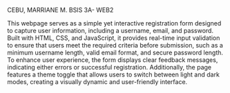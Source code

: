 CEBU, MARRIANE M.
BSIS 3A- WEB2

This webpage serves as a simple yet interactive registration form designed to capture user information, including a username, email, and password. 
Built with HTML, CSS, and JavaScript, it provides real-time input validation to ensure that users meet the required criteria before submission, 
such as a minimum username length, valid email format, and secure password length. To enhance user experience, the form displays clear feedback 
messages, indicating either errors or successful registration. Additionally, the page features a theme toggle that allows users to switch between 
light and dark modes, creating a visually dynamic and user-friendly interface.
